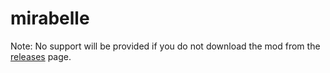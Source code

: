 # mirabelle

Note: No support will be provided if you do not download the mod from the [releases](https://github.com/CCDirectLink/mirabelle/releases) page. 

